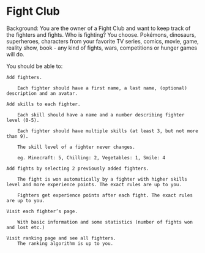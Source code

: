 # Fight Club

Background: You are the owner of a Fight Club and want to keep track of the fighters and fights. Who is fighting? You choose. Pokémons, dinosaurs, superheroes, characters from your favorite TV series, comics, movie, game, reality show, book - any kind of fights, wars, competitions or hunger games will do.

You should be able to:

    Add fighters.

        Each fighter should have a first name, a last name, (optional) description and an avatar.

    Add skills to each fighter.

        Each skill should have a name and a number describing fighter level (0-5).

        Each fighter should have multiple skills (at least 3, but not more than 9).

        The skill level of a fighter never changes.

        eg. Minecraft: 5, Chilling: 2, Vegetables: 1, Smile: 4

    Add fights by selecting 2 previously added fighters.

        The fight is won automatically by a fighter with higher skills level and more experience points. The exact rules are up to you.

        Fighters get experience points after each fight. The exact rules are up to you.

    Visit each fighter’s page.

        With basic information and some statistics (number of fights won and lost etc.)

    Visit ranking page and see all fighters.
        The ranking algorithm is up to you.
